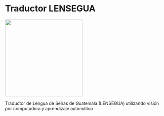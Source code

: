 # Traductor LENSEGUA
<img src="https://raw.githubusercontent.com/achleey/TraductorLENSEGUA/src/LENSEGUA.jpeg" width="250">

Traductor de Lengua de Señas de Guatemala (LENSEGUA) utilizando visión por computadora y aprendizaje automático
